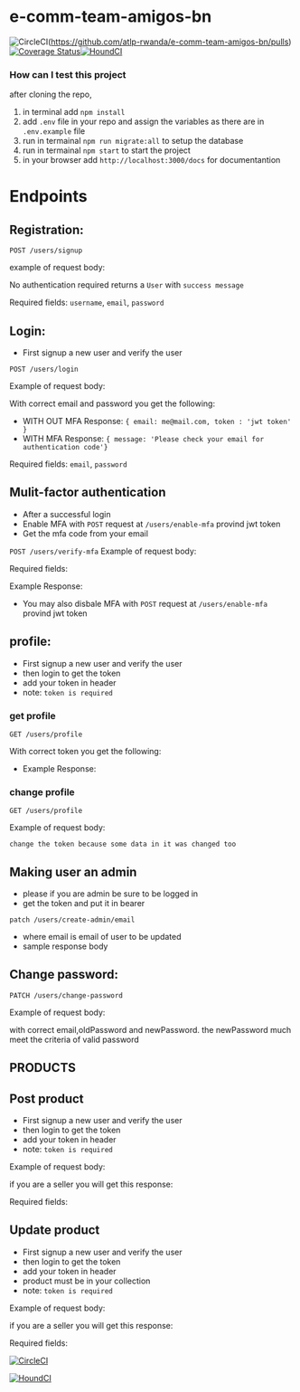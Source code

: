 # e-comm-team-amigos-bn

![CircleCI](https://circleci.com/gh/atlp-rwanda/e-comm-team-amigos-bn.svg?style=svg&circle-token=98f879ef16fb4e3428dcc029a5d03636afbeb563)(https://github.com/atlp-rwanda/e-comm-team-amigos-bn/pulls) <a href='https://coveralls.io/github/atlp-rwanda/e-comm-team-amigos-bn?branch=ch-Coveralls-coverage-%23184581165'><img src='https://coveralls.io/repos/github/atlp-rwanda/e-comm-team-amigos-bn/badge.svg?branch=ch-Coveralls-coverage-%23184581165' alt='Coverage Status' /></a>[![HoundCI](https://img.shields.io/badge/houndci-checked-brightgreen.svg)](https://houndci.com)




### How can I test this project

after cloning the repo,

1. in terminal add `npm install`
2. add `.env` file in your repo and assign the variables as there are in `.env.example` file
3. run in termainal `npm run migrate:all` to setup the database
4. run in termainal `npm start` to start the project
5. in your browser add `http://localhost:3000/docs` for documentantion

# Endpoints

## Registration:

`POST /users/signup`

example of request body:


No authentication required
returns a `User` with `success message`

Required fields: `username`, `email`, `password`

## Login:

- First signup a new user and verify the user

`POST /users/login`

Example of request body:



With correct email and password you get the following:

- WITH OUT MFA Response: `{ email: me@mail.com, token : 'jwt token' }`
- WITH MFA Response: `{ message: 'Please check your email for authentication code'}`

Required fields: `email`, `password`


## Mulit-factor authentication
- After a successful login
- Enable MFA with `POST` request at `/users/enable-mfa` provind jwt token
- Get the mfa code from your email

`POST /users/verify-mfa`
Example of request body:


Required fields: 

Example Response: 

- You may also disbale MFA with `POST` request at `/users/enable-mfa` provind jwt token


## profile:
- First signup a new user and verify the user
- then login to get the token
- add your token in header
- note: `token is required`

### get profile

`GET /users/profile`

With correct token you get the following:
- Example Response: 


### change profile

`GET /users/profile`

Example of request body:



`change the token because some data in it was changed too`

## Making user an admin
- please if you are admin be sure to be logged in
- get the token and put it in bearer

`patch /users/create-admin/email`
- where email is email of user to be updated 
- sample response body


## Change password:

`PATCH /users/change-password`

Example of request body:


with correct email,oldPassword and newPassword. the newPassword much meet the criteria of valid password

## PRODUCTS

## Post product
- First signup a new user and verify the user
- then login to get the token
- add your token in header
- note: `token is required`

Example of request body:


if you are a seller you will get this response:

Required fields:

## Update product
- First signup a new user and verify the user
- then login to get the token
- add your token in header
- product must be in your collection
- note: `token is required`

Example of request body:



if you are a seller you will get this response:

Required fields: 

[![CircleCI](https://circleci.com/gh/atlp-rwanda/e-comm-team-amigos-bn.svg?style=svg&circle-token=98f879ef16fb4e3428dcc029a5d03636afbeb563)](https://github.com/atlp-rwanda/e-comm-team-amigos-bn/pulls)

[![HoundCI](https://img.shields.io/badge/houndci-checked-brightgreen.svg)](https://houndci.com)
